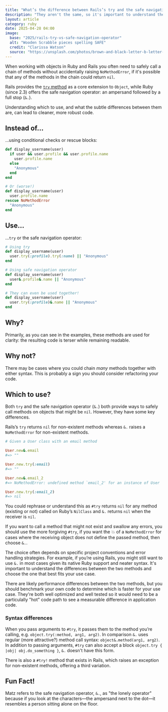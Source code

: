 ```yaml
---
title: "What’s the difference between Rails’s try and the safe navigation (&.) operator?"
description: "They aren't the same, so it's important to understand the difference"
layout: article
category: ruby
date: 2025-04-28 04:00
image:
  base: "2025/rails-try-vs-safe-navigation-operator"
  alt: "Wooden Scrabble pieces spelling SAFE"
  credit: "Clarissa Watson"
  source: "https://unsplash.com/photos/brown-and-black-letter-b-letter-2gzfzR13DOQ"
---
```


When working with objects in Ruby and Rails you often need to safely call a chain of methods without accidentally raising `NoMethodError`, if it's possible that any of the methods in the chain could return `nil`.

Rails provides the [`try` method](https://api.rubyonrails.org/classes/Object.html#method-i-try) as a core extension to `Object`, while Ruby (since 2.3) offers the safe navigation operator: an ampersand followed by a full stop (`&.`).

Understanding which to use, and what the subtle differences between them are, can lead to cleaner, more robust code.

## Instead of…

...using conditional checks or rescue blocks:

```ruby
def display_username(user)
  if user && user.profile && user.profile.name
    user.profile.name
  else
    "Anonymous"
  end
end

# Or (worse!)
def display_username(user)
  user.profile.name
rescue NoMethodError
  "Anonymous"
end
```

## Use…

...`try` or the safe navigation operator:

```ruby
# Using try
def display_username(user)
  user.try(:profile).try(:name) || "Anonymous"
end

# Using safe navigation operator
def display_username(user)
  user&.profile&.name || "Anonymous"
end

# They can even be used together!
def display_username(user)
  user.try(:profile)&.name || "Anonymous"
end
```

## Why?

Primarily, as you can see in the examples, these methods are used for clarity: the resulting code is terser while remaining readable.

## Why not?

There may be cases where you could chain _many_ methods together with either syntax. This is probably a sign you should consider refactoring your code.

## Which to use?

Both `try` and the safe navigation operator (`&.`) both provide ways to safely call methods on objects that might be `nil`. However, they have some key differences.

Rails’s `try` returns `nil` for non-existent methods whereas `&.` raises a `NoMethodError` for non-existent methods.

```ruby
# Given a User class with an email method

User.new&.email
#=> ""

User.new.try(:email)
#=> ""

User.new&.email_2
#=> NoMethodError: undefined method `email_2' for an instance of User

User.new.try(:email_2)
#=> nil
```

You could rephrase or understand this as `#try` returns `nil` for any method (existing or not) called on Ruby’s `NilClass` and `&.` returns `nil` when the receiver is `nil`.

If you want to call a method that might not exist and swallow any errors, you should use the more forgiving `#try`, if you want the 💥 of a `NoMethodError` for cases where the receiving object does not define the passed method, then choose `&.`.

The choice often depends on specific project conventions and error handling strategies. For example, if you’re using Rails, you might still want to use `&.` in most cases given its native Ruby support and neater syntax. It's important to understand the differences between the two methods and choose the one that best fits your use case.

There are likely performance differences between the two methods, but you should benchmark your own code to determine which is faster for your use case. They're both well optimized and well tested so it would need to be a particulally "hot" code path to see a measurable difference in application code.

### Syntax differences

When you pass arguments to `#try`, it passes them to the method you’re calling, e.g. `object.try(:method, arg1, arg2)`. In comparison `&.` uses regular (more attractive?) method call syntax: `object&.method(arg1, arg2)`. In addition to passing arguments, `#try` can also accept a block `object.try { |obj| obj.do_something }`, `&.` doesn't have this form.

There is also a `#try!` method that exists in Rails, which raises an exception for non-existent methods, offering a third variation.

## Fun Fact!

Matz refers to the safe navigation operator, `&.`, as "the lonely operator" because if you look at the characters—the ampersand next to the dot—it resembles a person sitting alone on the floor.
